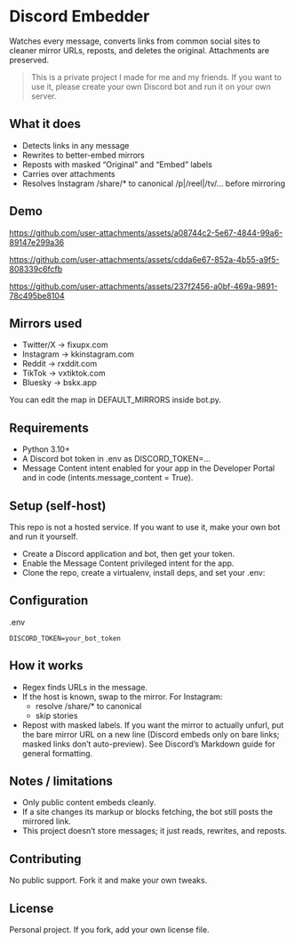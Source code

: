 # Discord Embedder

Watches every message, converts links from common social sites to cleaner mirror URLs, reposts, and deletes the original. Attachments are preserved.

> This is a private project I made for me and my friends. If you want to use it, please create your own Discord bot and run it on your own server.

## What it does

* Detects links in any message
* Rewrites to better-embed mirrors
* Reposts with masked “Original” and “Embed” labels
* Carries over attachments
* Resolves Instagram /share/* to canonical /p|/reel|/tv/... before mirroring

## Demo
https://github.com/user-attachments/assets/a08744c2-5e67-4844-99a6-89147e299a36


https://github.com/user-attachments/assets/cdda6e67-852a-4b55-a9f5-808339c6fcfb


https://github.com/user-attachments/assets/237f2456-a0bf-469a-9891-78c495be8104



## Mirrors used

* Twitter/X → fixupx.com
* Instagram → kkinstagram.com
* Reddit → rxddit.com
* TikTok → vxtiktok.com
* Bluesky → bskx.app

You can edit the map in DEFAULT_MIRRORS inside bot.py.

## Requirements
* Python 3.10+
* A Discord bot token in .env as DISCORD_TOKEN=...
* Message Content intent enabled for your app in the Developer Portal and in code (intents.message_content = True). 

## Setup (self-host)

This repo is not a hosted service. If you want to use it, make your own bot and run it yourself.

* Create a Discord application and bot, then get your token. 
* Enable the Message Content privileged intent for the app. 
* Clone the repo, create a virtualenv, install deps, and set your .env:

## Configuration
.env
```
DISCORD_TOKEN=your_bot_token
```

## How it works

* Regex finds URLs in the message.
* If the host is known, swap to the mirror. For Instagram: 
  * resolve /share/* to canonical
  * skip stories
* Repost with masked labels. If you want the mirror to actually unfurl, put the bare mirror URL on a new line (Discord embeds only on bare links; masked links don’t auto-preview). See Discord’s Markdown guide for general formatting.

## Notes / limitations
* Only public content embeds cleanly.
* If a site changes its markup or blocks fetching, the bot still posts the mirrored link.
* This project doesn’t store messages; it just reads, rewrites, and reposts.

## Contributing
No public support. Fork it and make your own tweaks.

## License
Personal project. If you fork, add your own license file.
